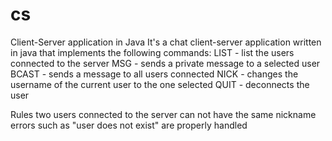 cs
==

Client-Server application in Java
It's a chat client-server application written in java that implements the following commands:
LIST - list the users connected to the server
MSG - sends a private message to a selected user
BCAST - sends a message to all users connected
NICK - changes the username of the current user to the one selected
QUIT - deconnects the user


Rules
two users connected to the server can not have the same nickname
errors such as "user does not exist" are properly handled
